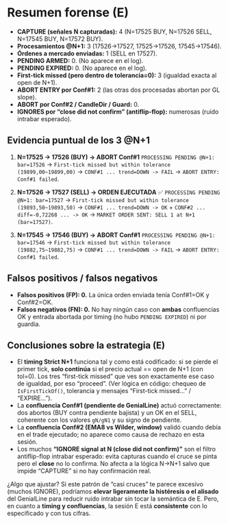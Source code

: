 # Resumen forense (E)

* **CAPTURE (señales N capturadas):** 4
  (N=17525 BUY, N=17526 SELL, N=17545 BUY, N=17572 BUY).&#x20;
* **Procesamientos @N+1:** 3
  (17526→17527, 17525→17526, 17545→17546).
* **Órdenes a mercado enviadas:** 1 (SELL en 17527).&#x20;
* **PENDING ARMED:** 0. (No aparece en el log).&#x20;
* **PENDING EXPIRED:** 0. (No aparece en el log).&#x20;
* **First-tick missed (pero dentro de tolerancia=0):** 3 (igualdad exacta al open de N+1).
* **ABORT ENTRY por Conf#1:** 2 (las otras dos procesadas abortan por GL slope).&#x20;
* **ABORT por Conf#2 / CandleDir / Guard:** 0.&#x20;
* **IGNORES por “close did not confirm” (antiflip-flop):** numerosas (ruido intrabar esperado).&#x20;

## Evidencia puntual de los 3 @N+1

1. **N=17525 → 17526 (BUY) → ABORT Conf#1**
   `PROCESSING PENDING @N+1: bar=17526` → `First-tick missed but within tolerance (19899,00~19899,00)` → `CONF#1 ... trend=DOWN -> FAIL` → `ABORT ENTRY: Conf#1 failed`.&#x20;

2. **N=17526 → 17527 (SELL) → ORDEN EJECUTADA** ✅
   `PROCESSING PENDING @N+1: bar=17527` → `First-tick missed but within tolerance (19893,50~19893,50)` → `CONF#1 ... trend=DOWN -> OK` + `CONF#2 ... diff=-0,72268 ... -> OK` → `MARKET ORDER SENT: SELL 1 at N+1 (bar=17527)`.&#x20;

3. **N=17545 → 17546 (BUY) → ABORT Conf#1**
   `PROCESSING PENDING @N+1: bar=17546` → `First-tick missed but within tolerance (19882,75~19882,75)` → `CONF#1 ... trend=DOWN -> FAIL` → `ABORT ENTRY: Conf#1 failed`.&#x20;

## Falsos positivos / falsos negativos

* **Falsos positivos (FP): 0.** La única orden enviada tenía Conf#1=OK y Conf#2=OK.&#x20;
* **Falsos negativos (FN): 0.** No hay ningún caso con **ambas** confluencias OK y entrada abortada por timing (no hubo `PENDING EXPIRED`) ni por guardia.

## Conclusiones sobre la estrategia (E)

* El **timing Strict N+1** funciona tal y como está codificado: si se pierde el primer tick, **solo continúa** si el precio actual == open de N+1 (con tol=0). Los tres “first-tick missed” que ves son exactamente ese caso de igualdad, por eso “proceed”. (Ver lógica en código: chequeo de `IsFirstTickOf()`, tolerancia y mensajes “First-tick missed…” / “EXPIRE…”).&#x20;
* La **confluencia Conf#1 (pendiente de GenialLine)** actuó correctamente: dos abortos (BUY contra pendiente bajista) y un OK en el SELL, coherente con los valores `gN/gN1` y su signo de pendiente.
* La **confluencia Conf#2 (EMA8 vs Wilder, window)** validó cuando debía en el trade ejecutado; no aparece como causa de rechazo en esta sesión.&#x20;
* Los muchos **“IGNORE signal at N (close did not confirm)”** son el filtro antiflip-flop intrabar esperado: evita capturas cuando el cruce se pinta pero el **close** no lo confirma. No afecta a la lógica N→N+1 salvo que impide “CAPTURE” si no hay confirmación real.&#x20;

¿Algo que ajustar? Si este patrón de “casi cruces” te parece excesivo (muchos IGNORE), podríamos **elevar ligeramente la histéresis o el alisado** del GenialLine para reducir ruido intrabar sin tocar la semántica de E. Pero, en cuanto a **timing y confluencias**, la sesión E está **consistente** con lo especificado y con tus cifras.
